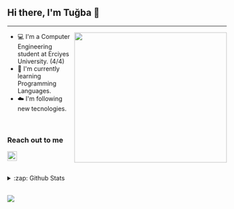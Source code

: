 ## Hi there, I'm Tuğba  :raising_hand:	 
---
<img src="https://media.giphy.com/media/WFZvB7VIXBgiz3oDXE/giphy.gif" align="right" width="350" height="300" >

* 💻 I'm a Computer Engineering student at Erciyes University. (4/4)
* :memo: I'm currently learning Programming Languages.
* :cloud: I'm following new tecnologies.
<br />

### Reach out to me
 [<img width="22" src="https://unpkg.com/simple-icons@v5/icons/linkedin.svg" />][linkedIn]

<br/>
 <details>
 <summary> :zap: Github Stats</summary> 
 
![Tugba's GitHub stats](https://github-readme-stats.vercel.app/api?username=tugbasahinn&show_icons=true&theme=tokyonight)
 </details>   
 <br />

 ![](https://komarev.com/ghpvc/?username=tugbasahinn) 

[linkedIn]: https://www.linkedin.com/in/tugbasahin-/
